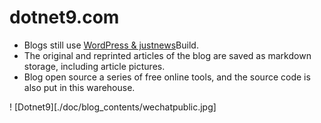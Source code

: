 # dotnet9.com

- Blogs still use [WordPress & justnews](https://www.wpcom.cn/?ref=4807)Build.
- The original and reprinted articles of the blog are saved as markdown storage, including article pictures.
- Blog open source a series of free online tools, and the source code is also put in this warehouse.

! [Dotnet9][./doc/blog_contents/wechatpublic.jpg]